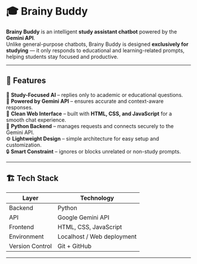 # 🎓 Brainy Buddy

**Brainy Buddy** is an intelligent **study assistant chatbot** powered by the **Gemini API**.  
Unlike general-purpose chatbots, Brainy Buddy is designed **exclusively for studying** — it only responds to educational and learning-related prompts, helping students stay focused and productive.

---

## 🚀 Features

🎯 **Study-Focused AI** – replies only to academic or educational questions.  
🧠 **Powered by Gemini API** – ensures accurate and context-aware responses.  
💬 **Clean Web Interface** – built with **HTML, CSS, and JavaScript** for a smooth chat experience.  
🐍 **Python Backend** – manages requests and connects securely to the Gemini API.  
⚙️ **Lightweight Design** – simple architecture for easy setup and customization.  
🔒 **Smart Constraint** – ignores or blocks unrelated or non-study prompts.

---

## 🏗️ Tech Stack

| Layer | Technology |
|-------|-------------|
| Backend | Python |
| API | Google Gemini API |
| Frontend | HTML, CSS, JavaScript |
| Environment | Localhost / Web deployment |
| Version Control | Git + GitHub |

---


